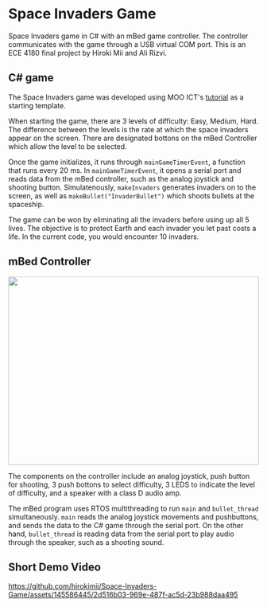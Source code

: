 # Space Invaders Game

Space Invaders game in C# with an mBed game controller. The controller communicates with the game through a USB virtual COM port. This is an ECE 4180 final project by Hiroki Mii and Ali Rizvi.

## C# game

The Space Invaders game was developed using MOO ICT's [tutorial](https://www.mooict.com/c-tutorial-create-a-full-space-invaders-game-using-visual-studio/#google_vignette) as a starting template.

When starting the game, there are 3 levels of difficulty: Easy, Medium, Hard. The difference between the levels is the rate at which the space invaders appear on the screen. There are designated bottons on the mBed Controller which allow the level to be selected.

Once the game initializes, it runs through ```mainGameTimerEvent```, a function that runs every 20 ms. In ```mainGameTimerEvent```, it opens a serial port and reads data from the mBed controller, such as the analog joystick and shooting button. Simulatenously, ```makeInvaders``` generates invaders on to the screen, as well as ```makeBullet("InvaderBullet")``` which shoots bullets at the spaceship.

The game can be won by eliminating all the invaders before using up all 5 lives. The objective is to protect Earth and each invader you let past costs a life. In the current code, you would encounter 10 invaders.

## mBed Controller

<img src="https://github.com/hirokimii/Space-Invaders-Game/assets/145586445/46568481-3964-44da-af38-3b045f8fd810" width="504" height="378">

The components on the controller include an analog joystick, push button for shooting, 3 push bottons to select difficulty, 3 LEDS to indicate the level of difficulty, and a speaker with a class D audio amp. 

The mBed program uses RTOS multithreading to run ```main``` and ```bullet_thread``` simultaneously. ```main``` reads the analog joystick movements and pushbuttons, and sends the data to the C# game through the serial port. On the other hand, ```bullet_thread``` is reading data from the serial port to play audio through the speaker, such as a shooting sound.

## Short Demo Video

https://github.com/hirokimii/Space-Invaders-Game/assets/145586445/2d516b03-969e-487f-ac5d-23b988daa495






